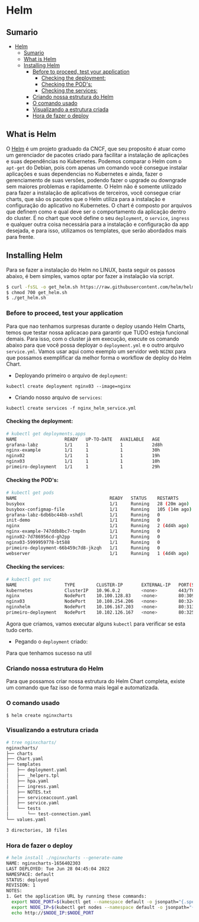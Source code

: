 # Helm

## Sumario

- [Helm](#helm)
  - [Sumario](#sumario)
  - [What is Helm](#what-is-helm)
  - [Installing Helm](#installing-helm)
    - [Before to proceed, test your application](#before-to-proceed-test-your-application)
      - [Checking the deployment:](#checking-the-deployment)
      - [Checking the POD's:](#checking-the-pods)
      - [Checking the services:](#checking-the-services)
    - [Criando nossa estrutura do Helm](#criando-nossa-estrutura-do-helm)
    - [O comando usado](#o-comando-usado)
    - [Visualizando a estrutura criada](#visualizando-a-estrutura-criada)
    - [Hora de fazer o deploy](#hora-de-fazer-o-deploy)

## What is Helm
O [Helm](https://www.cncf.io/projects/helm/) é um projeto graduado da CNCF, que seu proposito é atuar como um gerenciador de pacotes criado para facilitar a instalação de aplicações e suas dependências no Kubernetes. Podemos comparar o Helm com o `apt-get` do Debian, pois com apenas um comando você consegue instalar aplicações e suas dependencias no Kubernetes e ainda, fazer o gerenciamento de suas versões, podendo fazer o upgrade ou downgrade sem maiores problemas e rapidamente. O Helm não é somente utilizado para fazer a instalação de aplicativos de terceiros, você consegue criar charts, que são os pacotes que o Helm utiliza para a instalação e configuração do aplicativo no Kubernetes. O chart é composto por arquivos que definem como e qual deve ser o comportamento da aplicação dentro do cluster. É no chart que você define o seu `deployment`, o `service`, `ingress` e qualquer outra coisa necessária para a instalação e configuração da app desejada, e para isso, utilizamos os templates, que serão abordados mais para frente.

## Installing Helm

Para se fazer a instalação do Helm no LINUX, basta seguir os passos abaixo, é bem simples, vamos optar por fazer a instalação via script.

```bash
$ curl -fsSL -o get_helm.sh https://raw.githubusercontent.com/helm/helm/main/scripts/get-helm-3
$ chmod 700 get_helm.sh
$ ./get_helm.sh
```

### Before to proceed, test your application

Para que nao tenhamos surpresas durante o deploy usando Helm Charts, temos que testar nossa aplicacao para garantir que TUDO esteja funcional demais. Para isso, com o cluster já em execução, execute os comando abaixo para que você possa deployar o `deployment.yml` e o outro arquivo `service.yml`. Vamos usar aqui como exemplo um servidor web `NGINX` para que possamos exemplificar da melhor forma o workflow de deploy do Helm Chart.

- Deployando primeiro o arquivo de `deployment`:

`kubectl create deployment nginx03 --image=nginx`

- Criando nosso arquivo de `services`:

`kubectl create services -f nginx_helm_service.yml`

#### Checking the deployment:

```bash
# kubectl get deployments.apps 
NAME                  READY   UP-TO-DATE   AVAILABLE   AGE
grafana-labz          1/1     1            1           2d8h
nginx-example         1/1     1            1           30h
nginx02               1/1     1            1           19h
nginx03               1/1     1            1           10h
primeiro-deployment   1/1     1            1           29h
```

#### Checking the POD's:

```bash
# kubectl get pods
NAME                                   READY   STATUS    RESTARTS        AGE
busybox                                1/1     Running   28 (20m ago)    28h
busybox-configmap-file                 1/1     Running   105 (14m ago)   7d11h
grafana-labz-6db6bc44bb-xshdl          1/1     Running   0               2d8h
init-demo                              1/1     Running   0               3d21h
nginx                                  1/1     Running   2 (4d4h ago)    12d
nginx-example-747ddb8bc7-tmp8n         1/1     Running   0               30h
nginx02-7d786956cd-gh2pp               1/1     Running   0               19h
nginx03-5999959778-bt588               1/1     Running   0               10h
primeiro-deployment-66b459c7d8-jkzqh   1/1     Running   0               29h
webserver                              1/1     Running   1 (4d4h ago)    9d
```

#### Checking the services:

```bash
# kubectl get svc
NAME                  TYPE        CLUSTER-IP       EXTERNAL-IP   PORT(S)        AGE
kubernetes            ClusterIP   10.96.0.2        <none>        443/TCP        12d
nginx                 NodePort    10.100.128.83    <none>        80:30907/TCP   29h
nginx03               NodePort    10.108.254.206   <none>        80:32453/TCP   10h
nginxhelm             NodePort    10.106.167.203   <none>        80:31355/TCP   17h
primeiro-deployment   NodePort    10.102.126.167   <none>        80:32573/TCP   29h
```

Agora que criamos, vamos executar alguns `kubectl` para verificar se esta tudo certo.

- Pegando o `deployment` criado:



Para que tenhamos sucesso na util
 
### Criando nossa estrutura do Helm

Para que possamos criar nossa estrutura do Helm Chart completa, existe um comando que faz isso de forma mais legal e automatizada.

### O comando usado

`$ helm create nginxcharts`

### Visualizando a estrutura criada

```bash
# tree nginxcharts/
nginxcharts/
├── charts
├── Chart.yaml
├── templates
│   ├── deployment.yaml
│   ├── _helpers.tpl
│   ├── hpa.yaml
│   ├── ingress.yaml
│   ├── NOTES.txt
│   ├── serviceaccount.yaml
│   ├── service.yaml
│   └── tests
│       └── test-connection.yaml
└── values.yaml

3 directories, 10 files
```

### Hora de fazer o deploy

```bash
# helm install ./nginxcharts --generate-name 
NAME: nginxcharts-1656402303
LAST DEPLOYED: Tue Jun 28 04:45:04 2022
NAMESPACE: default
STATUS: deployed
REVISION: 1
NOTES:
1. Get the application URL by running these commands:
  export NODE_PORT=$(kubectl get --namespace default -o jsonpath="{.spec.ports[0].nodePort}" services nginxcharts-1656402303)
  export NODE_IP=$(kubectl get nodes --namespace default -o jsonpath="{.items[0].status.addresses[0].address}")
  echo http://$NODE_IP:$NODE_PORT
```